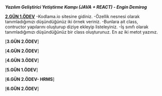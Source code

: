 *****Yazılım Geliştirici Yetiştirme Kampı (JAVA + REACT) - Engin Demirog*****

[**2.GÜN 1.ÖDEV**](https://github.com/cceydae/JavaReactSoftwareDeveloperCamp/tree/main/oopIntroDayTwoWorkOne/src/oopIntroDayTwoWorkOne)
-Kodlama.io sitesine gidiniz.
-Özellik nesnesi olarak tanımladığımızı düşündüğünüz iki örnek veriniz.
-Bunlara ait class, contructor yapılarını oluşturup diziye ekleyip listeleyiniz.
-İş sınıfı olarak tanımladığımızı düşündüğünüz bir class oluşturunuz. En az iki metot yazınız.

[**3.GÜN 2.ÖDEV**]

[**4.GÜN 2.ÖDEV**]

[**4.GÜN 3.ÖDEV**]

[**5.GÜN 1.ÖDEV**]

[**6.GÜN 2.ÖDEV- HRMS**]

[**6.GÜN 2.ÖDEV**]
